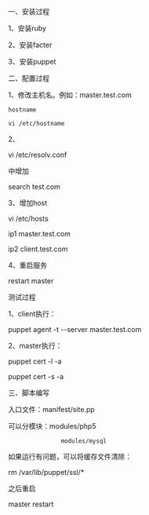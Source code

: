 一、安装过程

1、安装ruby

2、安装facter

3、安装puppet

二、配置过程

1、修改主机名。例如：master.test.com

`hostname`

`vi /etc/hostname`

2、

vi /etc/resolv.conf

中增加

search     test.com

3、增加host

vi /etc/hosts

ip1     master.test.com

ip2     client.test.com

4、重启服务

restart master

测试过程

1、client执行：

puppet agent -t --server master.test.com

2、master执行：

puppet cert -l -a

puppet cert -s -a

三、脚本编写

入口文件：manifest/site.pp

可以分模块：modules/php5

```
               modules/mysql
```

如果运行有问题，可以将缓存文件清除：

rm /var/lib/puppet/ssl/\*

之后重启

master restart

